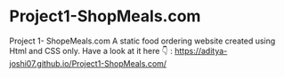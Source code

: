 # Project1-ShopMeals.com
Project 1- ShopeMeals.com
A static food ordering website created using Html and CSS only.
Have a look at it here 👇 :
https://aditya-joshi07.github.io/Project1-ShopMeals.com/
